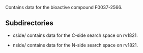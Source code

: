 Contains data for the bioactive compound F0037-2566.

## Subdirectories

- cside/ contains data for the C-side search space on rv1821.

- nside/ contains data for the N-side search space on rv1821.

